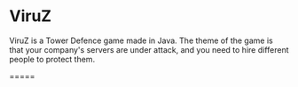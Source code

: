 ViruZ
=====
ViruZ is a Tower Defence game made in Java. The theme of the game is that your company's servers are under attack, and you need
to hire different people to protect them.

=====
